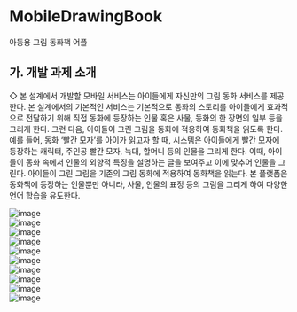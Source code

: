 # MobileDrawingBook
아동용 그림 동화책 어플

## 가. 개발 과제 소개

 ◇ 본 설계에서 개발할 모바일 서비스는 아이들에게 자신만의 그림 동화 서비스를 제공한다. 본 설계에서의 기본적인 서비스는 기본적으로 동화의 스토리를 아이들에게 효과적으로 전달하기 위해 직접 동화에 등장하는 인물 혹은 사물, 동화의 한 장면의 일부 등을 그리게 한다. 그런 다음, 아이들이 그린 그림을 동화에 적용하여 동화책을 읽도록 한다. 예를 들어, 동화 ‘빨간 모자’를 아이가 읽고자 할 때, 시스템은 아이들에게 빨간 모자에 등장하는 캐릭터, 주인공 빨간 모자, 늑대, 할머니 등의 인물을 그리게 한다. 이때, 아이들이 동화 속에서 인물의 외향적 특징을 설명하는 글을 보여주고 이에 맞추어 인물을 그린다. 아이들이 그린 그림을 기존의 그림 동화에 적용하여 동화책을 읽는다. 본 플랫폼은 동화책에 등장하는 인물뿐만 아니라, 사물, 인물의 표정 등의 그림을 그리게 하여 다양한 언어 학습을 유도한다.   
 
 ![image](https://user-images.githubusercontent.com/84604563/160361359-74d9ba82-b412-499b-a1e4-8fed821c58c6.png)      
![image](https://user-images.githubusercontent.com/84604563/160361404-c2ea732f-52aa-4891-827f-abbef652602b.png)    
![image](https://user-images.githubusercontent.com/84604563/160361421-adcef0cb-ab54-4e66-b08a-8e947151fad9.png)    
  ![image](https://user-images.githubusercontent.com/84604563/160361470-284b5383-25ab-49eb-9fc2-19825980e314.png)  
![image](https://user-images.githubusercontent.com/84604563/160361497-0784b196-49ac-4602-87e1-b03d6c98c8d3.png)  
![image](https://user-images.githubusercontent.com/84604563/160361521-585bdb06-bdd5-40dc-98a5-acfadd3ddd07.png)  
![image](https://user-images.githubusercontent.com/84604563/160361552-3f4a3b17-697e-4f04-a2fb-1d939e3f5f0f.png)  
![image](https://user-images.githubusercontent.com/84604563/160361572-8ff39e77-01a5-4184-b210-42bee07a7127.png)  
![image](https://user-images.githubusercontent.com/84604563/160361614-35ba3829-72af-4f67-b36f-2ace9248523d.png)  
![image](https://user-images.githubusercontent.com/84604563/160361644-e4ae80fb-cff0-47e1-b4d8-a4079cb44438.png)  
  
